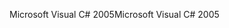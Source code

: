 <span data-ttu-id="30ad4-101">Microsoft Visual C# 2005</span><span class="sxs-lookup"><span data-stu-id="30ad4-101">Microsoft Visual C# 2005</span></span>